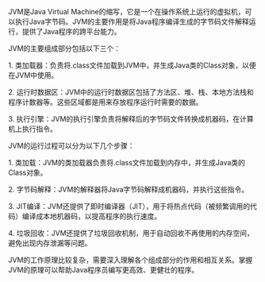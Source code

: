 JVM是Java Virtual Machine的缩写，它是一个在操作系统上运行的虚拟机，可以执行Java字节码。JVM的主要作用是将Java程序编译生成的字节码文件解释运行，提供了Java程序的跨平台能力。  
  
JVM的主要组成部分包括以下三个：  
  
1. 类加载器：负责将.class文件加载到JVM中，并生成Java类的Class对象，以便在JVM中使用。  
  
2. 运行时数据区：JVM中的运行时数据区包括了方法区、堆、栈、本地方法栈和程序计数器等。这些区域都是用来存放程序运行时需要的数据。  
  
3. 执行引擎：JVM的执行引擎负责将解释后的字节码文件转换成机器码，在计算机上执行指令。  
  
JVM的运行过程可以分为以下几个步骤：  
  
1. 类加载：JVM的类加载器负责将.class文件加载到内存中，并生成Java类的Class对象。  
  
2. 字节码解释：JVM的解释器将Java字节码解释成机器码，并执行这些指令。  
  
3. JIT编译：JVM还提供了即时编译器（JIT），用于将热点代码（被频繁调用的代码）编译成本地机器码，以提高程序的执行速度。  
  
4. 垃圾回收：JVM还提供了垃圾回收机制，用于自动回收不再使用的内存空间，避免出现内存泄漏等问题。  
  
JVM的工作原理比较复杂，需要深入理解各个组成部分的作用和相互关系。掌握JVM的原理可以帮助Java程序员编写更高效、更健壮的程序。